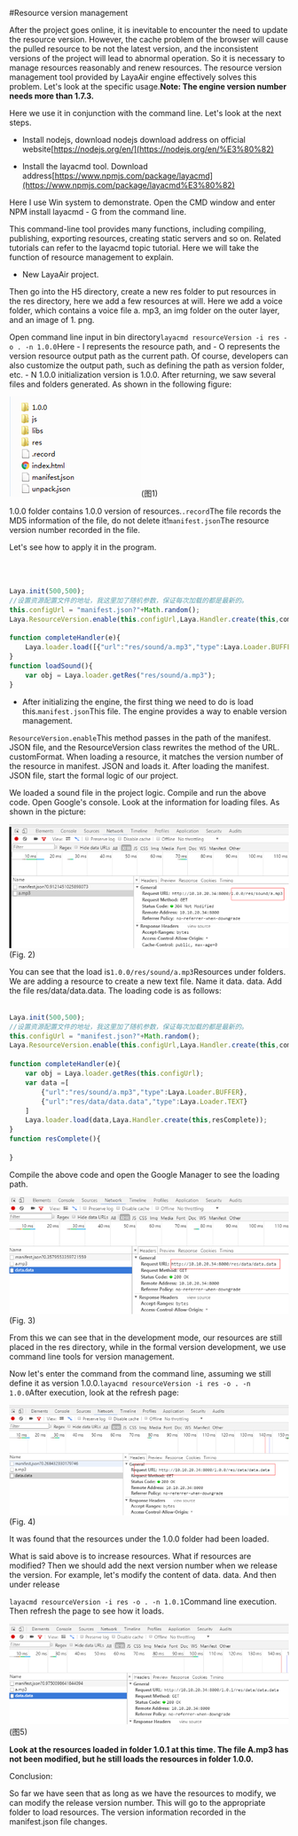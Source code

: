 #Resource version management

After the project goes online, it is inevitable to encounter the need to update the resource version. However, the cache problem of the browser will cause the pulled resource to be not the latest version, and the inconsistent versions of the project will lead to abnormal operation. So it is necessary to manage resources reasonably and renew resources. The resource version management tool provided by LayaAir engine effectively solves this problem. Let's look at the specific usage.**Note: The engine version number needs more than 1.7.3.**

Here we use it in conjunction with the command line. Let's look at the next steps.

- Install nodejs, download nodejs download address on official website[https://nodejs.org/en/](https://nodejs.org/en/%E3%80%82)

- Install the layacmd tool. Download address[https://www.npmjs.com/package/layacmd](https://www.npmjs.com/package/layacmd%E3%80%82)

Here I use Win system to demonstrate. Open the CMD window and enter NPM install layacmd - G from the command line.

This command-line tool provides many functions, including compiling, publishing, exporting resources, creating static servers and so on. Related tutorials can refer to the layacmd topic tutorial. Here we will take the function of resource management to explain.

- New LayaAir project.

Then go into the H5 directory, create a new res folder to put resources in the res directory, here we add a few resources at will. Here we add a voice folder, which contains a voice file a. mp3, an img folder on the outer layer, and an image of 1. png.

Open command line input in bin directory`layacmd resourceVersion -i res -o . -n 1.0.0`Here - I represents the resource path, and - O represents the version resource output path as the current path. Of course, developers can also customize the output path, such as defining the path as version folder, etc. - N 1.0.0 initialization version is 1.0.0. After returning, we saw several files and folders generated. As shown in the following figure:



  ![1](img/1.png)(图1)</br>


1.0.0 folder contains 1.0.0 version of resources.`.record`The file records the MD5 information of the file, do not delete it!`manifest.json`The resource version number recorded in the file.

Let's see how to apply it in the program.

​



```typescript

Laya.init(500,500);
//设置资源配置文件的地址，我这里加了随机参数，保证每次加载的都是最新的。
this.configUrl = "manifest.json?"+Math.random();
Laya.ResourceVersion.enable(this.configUrl,Laya.Handler.create(this,completeHandler));

function completeHandler(e){
    Laya.loader.load([{"url":"res/sound/a.mp3","type":Laya.Loader.BUFFER}],Laya.Handler.create(this,loadSound));
}
function loadSound(){
    var obj = Laya.loader.getRes("res/sound/a.mp3");
}
```


- After initializing the engine, the first thing we need to do is load this.`manifest.json`This file. The engine provides a way to enable version management.

`ResourceVersion.enable`This method passes in the path of the manifest. JSON file, and the ResourceVersion class rewrites the method of the URL. customFormat. When loading a resource, it matches the version number of the resource in manifest. JSON and loads it. After loading the manifest. JSON file, start the formal logic of our project.

We loaded a sound file in the project logic. Compile and run the above code. Open Google's console. Look at the information for loading files. As shown in the picture:

![2](img/2.png)(Fig. 2) </br>

You can see that the load is`1.0.0/res/sound/a.mp3`Resources under folders. We are adding a resource to create a new text file. Name it data. data. Add the file res/data/data.data. The loading code is as follows:


```typescript

Laya.init(500,500);
//设置资源配置文件的地址，我这里加了随机参数，保证每次加载的都是最新的。
this.configUrl = "manifest.json?"+Math.random();
Laya.ResourceVersion.enable(this.configUrl,Laya.Handler.create(this,completeHandler));

function completeHandler(e){
    var obj = Laya.loader.getRes(this.configUrl);
    var data =[
        {"url":"res/sound/a.mp3","type":Laya.Loader.BUFFER},
        {"url":"res/data/data.data","type":Laya.Loader.TEXT}
    ]
    Laya.loader.load(data,Laya.Handler.create(this,resComplete));
}
function resComplete(){
    
}
```


Compile the above code and open the Google Manager to see the loading path.

![3](img/3.png)(Fig. 3) </br>

From this we can see that in the development mode, our resources are still placed in the res directory, while in the formal version development, we use command line tools for version management.

Now let's enter the command from the command line, assuming we still define it as version 1.0.0.`layacmd resourceVersion -i res -o . -n 1.0.0`After execution, look at the refresh page:

![4](img/4.png)(Fig. 4) </br>

It was found that the resources under the 1.0.0 folder had been loaded.

What is said above is to increase resources. What if resources are modified? Then we should add the next version number when we release the version. For example, let's modify the content of data. data. And then under release

`layacmd resourceVersion -i res -o . -n 1.0.1`Command line execution. Then refresh the page to see how it loads.

![5](img/5.png)(图5)</br>



 **Look at the resources loaded in folder 1.0.1 at this time. The file A.mp3 has not been modified, but he still loads the resources in folder 1.0.0.**

Conclusion:

So far we have seen that as long as we have the resources to modify, we can modify the release version number. This will go to the appropriate folder to load resources. The version information recorded in the manifest.json file changes.